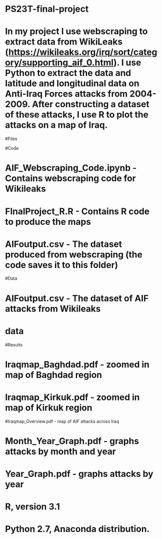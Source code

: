 # PS23T-final-project
# In my project I use webscraping to extract data from WikiLeaks (https://wikileaks.org/irq/sort/category/supporting_aif_0.html). I use Python to extract the data and latitude and longitudinal data on Anti-Iraq Forces attacks from 2004-2009. After constructing a dataset of these attacks, I use R to plot the attacks on a map of Iraq. 

#Files

#Code
# AIF_Webscraping_Code.ipynb - Contains webscraping code for Wikileaks 
# FInalProject_R.R - Contains R code to produce the maps
# AIFoutput.csv - The dataset produced from webscraping (the code saves it to this folder)

#Data
# AIFoutput.csv - The dataset of AIF attacks from Wikileaks
# data

#Results
# Iraqmap_Baghdad.pdf - zoomed in map of Baghdad region
# Iraqmap_Kirkuk.pdf - zoomed in map of Kirkuk region
#Iraqmap_Overview.pdf - map of AIF attacks across Iraq
# Month_Year_Graph.pdf - graphs attacks by month and year
# Year_Graph.pdf - graphs attacks by year

# R, version 3.1
# Python 2.7, Anaconda distribution.